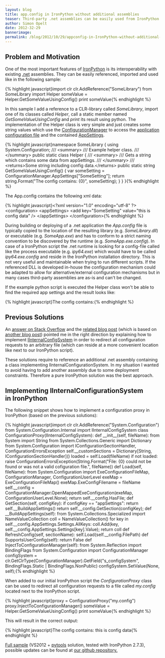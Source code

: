 ```yaml
---
layout: blog
title: app.config in IronPython without additional assemblies
teaser: Third-party .net assemblies can be easily used from IronPython. If the external assembly relies on a companion .exe.config/app.config file, a config for ipy.exe or an IInternalConfigSystem-implementation is required.
author: Simon Opelt
date: 2012-32-29
bannerimage: 
permalink: /blog/2012/10/29/appconfig-in-IronPython-without-additional-assemblies
---
```


<h2 xmlns="http://www.w3.org/1999/xhtml">Problem and Motivation</h2><p xmlns="http://www.w3.org/1999/xhtml">One of the most important features of <a href="http://ironpython.net/" title="IronPython" target="_blank">IronPython</a> is its interoperability with existing <a href="http://www.microsoft.com/net" title=".net" target="_blank">.net</a> assemblies. They can be easily referenced, imported and used like in the following sample:</p>{% highlight javascript}import clr&#xA;clr.AddReference(&quot;SomeLibrary&quot;)&#xA;from SomeLibrary import Helper&#xA;&#xA;someValue = Helper.GetSomeValueUsingConfig()&#xA;print someValue{% endhighlight %}<p xmlns="http://www.w3.org/1999/xhtml">In this sample I add a reference to a CLR-library called <em>SomeLibrary</em>, import one of its classes called <em>Helper</em>, call a static member named <em>GetSomeValueUsingConfig</em> and <em>print</em> its result using python. The implementation of the Helper class is very simple and just creates some string values which use the <a href="http://msdn.microsoft.com/library/system.configuration.configurationmanager.aspx" title="ConfigurationManager" target="_blank">ConfigurationManager</a> to access the <a href="http://msdn.microsoft.com/library/1xtk877y.aspx" title="application configuration file" target="_blank">application configuration file</a> and the contained <a href="http://msdn.microsoft.com/library/system.configuration.appsettingssection.aspx" title="AppSettings" target="_blank">AppSettings</a>.</p>{% highlight javascript}namespace SomeLibrary&#xA;{&#xA;    using System.Configuration;&#xA;&#xA;    /// &lt;summary&gt;&#xA;    /// Example helper class.&#xA;    /// &lt;/summary&gt;&#xA;    public static class Helper&#xA;    {&#xA;        /// &lt;summary&gt;&#xA;        /// Gets a string which contains some data from appSettings.&#xA;        /// &lt;/summary&gt;&#xA;        /// &lt;returns&gt;Some string including config data.&lt;/returns&gt;&#xA;        public static string GetSomeValueUsingConfig()&#xA;        {&#xA;            var someSetting = ConfigurationManager.AppSettings[&quot;SomeSetting&quot;];&#xA;            return string.Format(&quot;The config contains: {0}&quot;, someSetting);&#xA;        }&#xA;    }&#xA;}{% endhighlight %}<p xmlns="http://www.w3.org/1999/xhtml">The App.config contains the following xml data:</p>{% highlight javascript}&lt;?xml version=&quot;1.0&quot; encoding=&quot;utf-8&quot; ?&gt;&#xA;&lt;configuration&gt;&#xA;    &lt;appSettings&gt;&#xA;        &lt;add key=&quot;SomeSetting&quot; value=&quot;this is config data&quot; /&gt;&#xA;    &lt;/appSettings&gt;&#xA;&lt;/configuration&gt;{% endhighlight %}<p xmlns="http://www.w3.org/1999/xhtml">During building or deploying of a .net application the <em>App.config</em> file is typically copied to the location of the resulting library (e.g. <em>SomeLibrary.dll</em>) or executable (e.g. <em>SomeApp.exe</em>) and has to conform to a strict naming convention to be discovered by the runtime (e.g. <em>SomeApp.exe.config</em>). In case of a IronPython script the .net runtime is looking for a config-file called like the process executable (e.g. <em>ipy64.exe</em>) which would have to be called <em>ipy64.exe.config</em> and reside in the IronPython installation directory. This is not very useful and maintainable when trying to run different scripts. If the referenced DLL is developed in-house the configuration mechanism could be adapted to allow for alternative/external configuration mechanisms but in many cases third-party assemblies are as-is and can't be changed.</p><p xmlns="http://www.w3.org/1999/xhtml">If the example python script is executed the Helper class won't be able to find the required app settings and the result looks like:</p>{% highlight javascript}The config contains:{% endhighlight %}<h2 xmlns="http://www.w3.org/1999/xhtml">Previous Solutions</h2><p xmlns="http://www.w3.org/1999/xhtml">An <a href="http://stackoverflow.com/a/8785980/468244" title="answer on Stack Overflow" target="_blank">answer on Stack Overflow</a> and the <a href="http://technomosh.blogspot.co.at/2012/01/using-appconfig-in-ironpython.html" title="related blog post" target="_blank">related blog post</a> (which is based on <a href="http://tomestephens.com/2011/02/making-ironpython-work-overriding-the-configurationmanager" title="another blog post" target="_blank">another blog post</a>) pointed me in the right direction by explaining how to implement <a href="http://msdn.microsoft.com/library/system.configuration.internal.iinternalconfigsystem.aspx" title="IInternalConfigSystem" target="_blank">IInternalConfigSystem</a> in order to redirect all configuration requests to an arbitrary file (which can reside at a more convenient location like next to our IronPython script).</p><p xmlns="http://www.w3.org/1999/xhtml">These solutions require to reference an additional .net assembly containing a class implementing IInternalConfigurationSystem. In my situation I wanted to avoid having to add another assembly due to some deployment constraints. Therefore a pure IronPython solution was the best approach.</p><h2 xmlns="http://www.w3.org/1999/xhtml">Implementing IInternalConfigurationSystem in IronPython</h2><p xmlns="http://www.w3.org/1999/xhtml">The following snippet shows how to implement a configuration proxy in IronPython (based on the previous solutions):</p>{% highlight javascript}import clr&#xA;clr.AddReference(&quot;System.Configuration&quot;)&#xA;from System.Configuration.Internal import IInternalConfigSystem&#xA;class ConfigurationProxy(IInternalConfigSystem):&#xA;    def __init__(self, fileName):&#xA;        from System import String&#xA;        from System.Collections.Generic import Dictionary&#xA;        from System.Configuration import IConfigurationSectionHandler, ConfigurationErrorsException&#xA;        self.__customSections = Dictionary[String, IConfigurationSectionHandler]()&#xA;        loaded = self.Load(fileName)&#xA;        if not loaded:&#xA;            raise ConfigurationErrorsException(String.Format(&quot;File: {0} could not be found or was not a valid cofiguration file.&quot;, fileName))&#xA;&#xA;    def Load(self, fileName):&#xA;        from System.Configuration import ExeConfigurationFileMap, ConfigurationManager, ConfigurationUserLevel&#xA;        exeMap = ExeConfigurationFileMap()&#xA;        exeMap.ExeConfigFilename = fileName&#xA;        self.__config = ConfigurationManager.OpenMappedExeConfiguration(exeMap, ConfigurationUserLevel.None);&#xA;        return self.__config.HasFile;&#xA;    &#xA;    def GetSection(self, configKey):&#xA;        if configKey == &quot;appSettings&quot;:&#xA;            return self.__BuildAppSettings()&#xA;        return self.__config.GetSection(configKey);&#xA;    &#xA;    def __BuildAppSettings(self):&#xA;        from System.Collections.Specialized import NameValueCollection&#xA;        coll = NameValueCollection()&#xA;        for key in self.__config.AppSettings.Settings.AllKeys:&#xA;            coll.Add(key, self.__config.AppSettings.Settings[key].Value);&#xA;        return coll&#xA;&#xA;    def RefreshConfig(self, sectionName):&#xA;        self.Load(self.__config.FilePath)&#xA;        &#xA;    def SupportsUserConfig(self):&#xA;        return False&#xA;    &#xA;    def InjectToConfigurationManager(self):&#xA;        from System.Reflection import BindingFlags&#xA;        from System.Configuration import ConfigurationManager&#xA;        configSystem = clr.GetClrType(ConfigurationManager).GetField(&quot;s_configSystem&quot;, BindingFlags.Static | BindingFlags.NonPublic)&#xA;        configSystem.SetValue(None, self);{% endhighlight %}<p xmlns="http://www.w3.org/1999/xhtml">When added to our initial IronPython script the <em>ConfigurationProxy</em> class can be used to redirect all configuration requests to a file called <em>my.config</em> located next to the IronPython script.</p>{% highlight javascript}proxy = ConfigurationProxy(&quot;my.config&quot;)&#xA;proxy.InjectToConfigurationManager()&#xA;&#xA;someValue = Helper.GetSomeValueUsingConfig()&#xA;print someValue{% endhighlight %}<p xmlns="http://www.w3.org/1999/xhtml">This will result in the correct output:</p>{% highlight javascript}The config contains: this is config data{% endhighlight %}<p xmlns="http://www.w3.org/1999/xhtml">
  <a href="{{site.baseurl}}/content/images/blog/2012/10/UseLibraryWithAppConfig.1.zip" title="Full sample">Full sample</a> (VS2012 + <a href="http://pytools.codeplex.com" title="pytools" target="_blank">pytools</a> solution, tested with IronPython 2.7.3), possible updates can be found at <a href="https://github.com/software-architects/blogsamples/tree/master/UseLibraryWithAppConfig" target="_blank">our github repository.</a></p>